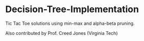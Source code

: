 # Decision-Tree-Implementation
Tic Tac Toe solutions using min-max and alpha-beta pruning. 

Also contributed by Prof. Creed Jones (Virginia Tech)
